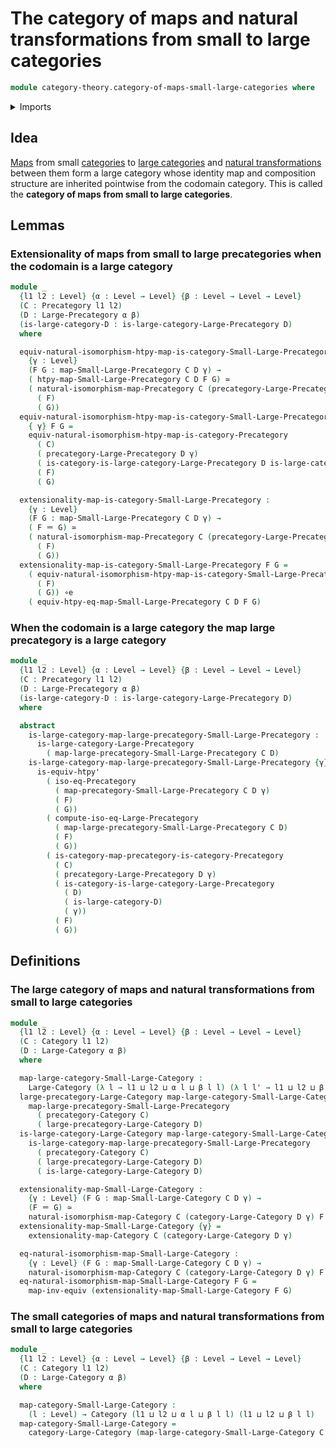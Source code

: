 # The category of maps and natural transformations from small to large categories

```agda
module category-theory.category-of-maps-small-large-categories where
```

<details><summary>Imports</summary>

```agda
open import category-theory.categories
open import category-theory.category-of-maps-categories
open import category-theory.isomorphisms-in-large-precategories
open import category-theory.isomorphisms-in-precategories
open import category-theory.large-categories
open import category-theory.large-precategories
open import category-theory.maps-small-large-categories
open import category-theory.maps-small-large-precategories
open import category-theory.natural-isomorphisms-maps-categories
open import category-theory.natural-isomorphisms-maps-precategories
open import category-theory.precategories
open import category-theory.precategory-of-maps-small-large-precategories

open import foundation.equivalences
open import foundation.identity-types
open import foundation.universe-levels
```

</details>

## Idea

[Maps](category-theory.maps-small-large-categories.md) from small
[categories](category-theory.categories.md) to
[large categories](category-theory.large-categories.md) and
[natural transformations](category-theory.natural-transformations-maps-small-large-precategories.md)
between them form a large category whose identity map and composition structure
are inherited pointwise from the codomain category. This is called the
**category of maps from small to large categories**.

## Lemmas

### Extensionality of maps from small to large precategories when the codomain is a large category

```agda
module _
  {l1 l2 : Level} {α : Level → Level} {β : Level → Level → Level}
  (C : Precategory l1 l2)
  (D : Large-Precategory α β)
  (is-large-category-D : is-large-category-Large-Precategory D)
  where

  equiv-natural-isomorphism-htpy-map-is-category-Small-Large-Precategory :
    {γ : Level}
    (F G : map-Small-Large-Precategory C D γ) →
    ( htpy-map-Small-Large-Precategory C D F G) ≃
    ( natural-isomorphism-map-Precategory C (precategory-Large-Precategory D γ)
      ( F)
      ( G))
  equiv-natural-isomorphism-htpy-map-is-category-Small-Large-Precategory
    { γ} F G =
    equiv-natural-isomorphism-htpy-map-is-category-Precategory
      ( C)
      ( precategory-Large-Precategory D γ)
      ( is-category-is-large-category-Large-Precategory D is-large-category-D γ)
      ( F)
      ( G)

  extensionality-map-is-category-Small-Large-Precategory :
    {γ : Level}
    (F G : map-Small-Large-Precategory C D γ) →
    ( F ＝ G) ≃
    ( natural-isomorphism-map-Precategory C (precategory-Large-Precategory D γ)
      ( F)
      ( G))
  extensionality-map-is-category-Small-Large-Precategory F G =
    ( equiv-natural-isomorphism-htpy-map-is-category-Small-Large-Precategory
      ( F)
      ( G)) ∘e
    ( equiv-htpy-eq-map-Small-Large-Precategory C D F G)
```

### When the codomain is a large category the map large precategory is a large category

```agda
module _
  {l1 l2 : Level} {α : Level → Level} {β : Level → Level → Level}
  (C : Precategory l1 l2)
  (D : Large-Precategory α β)
  (is-large-category-D : is-large-category-Large-Precategory D)
  where

  abstract
    is-large-category-map-large-precategory-Small-Large-Precategory :
      is-large-category-Large-Precategory
        ( map-large-precategory-Small-Large-Precategory C D)
    is-large-category-map-large-precategory-Small-Large-Precategory {γ} F G =
      is-equiv-htpy'
        ( iso-eq-Precategory
          ( map-precategory-Small-Large-Precategory C D γ)
          ( F)
          ( G))
        ( compute-iso-eq-Large-Precategory
          ( map-large-precategory-Small-Large-Precategory C D)
          ( F)
          ( G))
        ( is-category-map-precategory-is-category-Precategory
          ( C)
          ( precategory-Large-Precategory D γ)
          ( is-category-is-large-category-Large-Precategory
            ( D)
            ( is-large-category-D)
            ( γ))
          ( F)
          ( G))
```

## Definitions

### The large category of maps and natural transformations from small to large categories

```agda
module _
  {l1 l2 : Level} {α : Level → Level} {β : Level → Level → Level}
  (C : Category l1 l2)
  (D : Large-Category α β)
  where

  map-large-category-Small-Large-Category :
    Large-Category (λ l → l1 ⊔ l2 ⊔ α l ⊔ β l l) (λ l l' → l1 ⊔ l2 ⊔ β l l')
  large-precategory-Large-Category map-large-category-Small-Large-Category =
    map-large-precategory-Small-Large-Precategory
      ( precategory-Category C)
      ( large-precategory-Large-Category D)
  is-large-category-Large-Category map-large-category-Small-Large-Category =
    is-large-category-map-large-precategory-Small-Large-Precategory
      ( precategory-Category C)
      ( large-precategory-Large-Category D)
      ( is-large-category-Large-Category D)

  extensionality-map-Small-Large-Category :
    {γ : Level} (F G : map-Small-Large-Category C D γ) →
    (F ＝ G) ≃
    natural-isomorphism-map-Category C (category-Large-Category D γ) F G
  extensionality-map-Small-Large-Category {γ} =
    extensionality-map-Category C (category-Large-Category D γ)

  eq-natural-isomorphism-map-Small-Large-Category :
    {γ : Level} (F G : map-Small-Large-Category C D γ) →
    natural-isomorphism-map-Category C (category-Large-Category D γ) F G → F ＝ G
  eq-natural-isomorphism-map-Small-Large-Category F G =
    map-inv-equiv (extensionality-map-Small-Large-Category F G)
```

### The small categories of maps and natural transformations from small to large categories

```agda
module _
  {l1 l2 : Level} {α : Level → Level} {β : Level → Level → Level}
  (C : Category l1 l2)
  (D : Large-Category α β)
  where

  map-category-Small-Large-Category :
    (l : Level) → Category (l1 ⊔ l2 ⊔ α l ⊔ β l l) (l1 ⊔ l2 ⊔ β l l)
  map-category-Small-Large-Category =
    category-Large-Category (map-large-category-Small-Large-Category C D)
```
